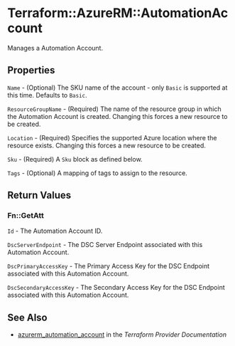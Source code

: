 # Terraform::AzureRM::AutomationAccount

Manages a Automation Account.

## Properties

`Name` - (Optional) The SKU name of the account - only `Basic` is supported at this time. Defaults to `Basic`.

`ResourceGroupName` - (Required) The name of the resource group in which the Automation Account is created. Changing this forces a new resource to be created.

`Location` - (Required) Specifies the supported Azure location where the resource exists. Changing this forces a new resource to be created.

`Sku` - (Required) A `Sku` block as defined below.

`Tags` - (Optional) A mapping of tags to assign to the resource.


## Return Values

### Fn::GetAtt

`Id` - The Automation Account ID.

`DscServerEndpoint` - The DSC Server Endpoint associated with this Automation Account.

`DscPrimaryAccessKey` - The Primary Access Key for the DSC Endpoint associated with this Automation Account.

`DscSecondaryAccessKey` - The Secondary Access Key for the DSC Endpoint associated with this Automation Account.

## See Also

* [azurerm_automation_account](https://www.terraform.io/docs/providers/azurerm/r/automation_account.html) in the _Terraform Provider Documentation_